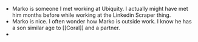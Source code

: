 - Marko is someone I met working at Ubiquity. I actually might have met him months before while working at the Linkedin Scraper thing.
- Marko is nice. I often wonder how Marko is outside work. I know he has a son similar age to [[Coral]] and a partner.
-